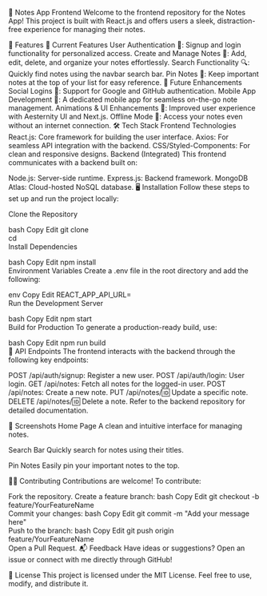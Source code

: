 📓 Notes App Frontend
Welcome to the frontend repository for the Notes App! This project is built with React.js and offers users a sleek, distraction-free experience for managing their notes.

🚀 Features
🌟 Current Features
User Authentication 🔑: Signup and login functionality for personalized access.
Create and Manage Notes 📝: Add, edit, delete, and organize your notes effortlessly.
Search Functionality 🔍: Quickly find notes using the navbar search bar.
Pin Notes 📌: Keep important notes at the top of your list for easy reference.
🚧 Future Enhancements
Social Logins 🔐: Support for Google and GitHub authentication.
Mobile App Development 📱: A dedicated mobile app for seamless on-the-go note management.
Animations & UI Enhancements 🎨: Improved user experience with Aesternity UI and Next.js.
Offline Mode 💾: Access your notes even without an internet connection.
🛠️ Tech Stack
Frontend Technologies
React.js: Core framework for building the user interface.
Axios: For seamless API integration with the backend.
CSS/Styled-Components: For clean and responsive designs.
Backend (Integrated)
This frontend communicates with a backend built on:

Node.js: Server-side runtime.
Express.js: Backend framework.
MongoDB Atlas: Cloud-hosted NoSQL database.
🖥️ Installation
Follow these steps to set up and run the project locally:

Clone the Repository

bash
Copy
Edit
git clone <repository-link>  
cd <repository-folder>  
Install Dependencies

bash
Copy
Edit
npm install  
Environment Variables
Create a .env file in the root directory and add the following:

env
Copy
Edit
REACT_APP_API_URL=<Your Backend API URL>  
Run the Development Server

bash
Copy
Edit
npm start  
Build for Production
To generate a production-ready build, use:

bash
Copy
Edit
npm run build  
🔗 API Endpoints
The frontend interacts with the backend through the following key endpoints:

POST /api/auth/signup: Register a new user.
POST /api/auth/login: User login.
GET /api/notes: Fetch all notes for the logged-in user.
POST /api/notes: Create a new note.
PUT /api/notes/:id: Update a specific note.
DELETE /api/notes/:id: Delete a note.
Refer to the backend repository for detailed documentation.

📸 Screenshots
Home Page
A clean and intuitive interface for managing notes.


Search Bar
Quickly search for notes using their titles.


Pin Notes
Easily pin your important notes to the top.


👩‍💻 Contributing
Contributions are welcome! To contribute:

Fork the repository.
Create a feature branch:
bash
Copy
Edit
git checkout -b feature/YourFeatureName  
Commit your changes:
bash
Copy
Edit
git commit -m "Add your message here"  
Push to the branch:
bash
Copy
Edit
git push origin feature/YourFeatureName  
Open a Pull Request.
📬 Feedback
Have ideas or suggestions? Open an issue or connect with me directly through GitHub!

📜 License
This project is licensed under the MIT License. Feel free to use, modify, and distribute it. 
